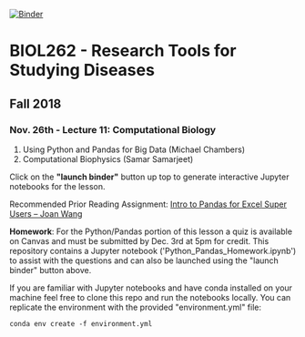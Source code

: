 [![Binder](https://mybinder.org/badge.svg)](https://mybinder.org/v2/gh/greenkidneybean/biol262/master)


# BIOL262 - Research Tools for Studying Diseases
## Fall 2018
### Nov. 26th - Lecture 11: Computational Biology
1. Using Python and Pandas for Big Data (Michael Chambers)
2. Computational Biophysics (Samar Samarjeet)  

Click on the **"launch binder"** button up top to generate interactive Jupyter notebooks for the lesson.  

Recommended Prior Reading Assignment: [Intro to Pandas for Excel Super Users – Joan Wang](https://towardsdatascience.com/intro-to-pandas-for-excel-super-users-dac1b38f12b0)  

**Homework**: For the Python/Pandas portion of this lesson a quiz is available on Canvas and must be submitted by Dec. 3rd at 5pm for credit.  This repository contains a Jupyter notebook ('Python_Pandas_Homework.ipynb') to assist with the questions and can also be launched using the "launch binder" button above.

If you are familiar with Jupyter notebooks and have conda installed on your machine feel free to clone this repo and run the notebooks locally.  You can replicate the environment with the provided "environment.yml" file:  
```
conda env create -f environment.yml
```
